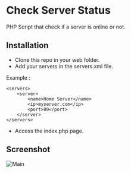 # Check Server Status

PHP Script that check if a server is online or not.

## Installation
- Clone this repo in your web folder.
- Add your servers in the servers.xml file.

Example :

```
<servers>
	<server>
		<name>Home Server</name>
		<ip>myserver.com</ip>
		<port>80</port>
	</server>
</servers>
``` 
- Access the index.php page.

## Screenshot

![Main](https://github.com/p1rox/Check-Server-Status/raw/master/img/main.png)